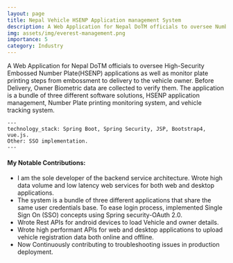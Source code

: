 ```yaml
---
layout: page
title: Nepal Vehicle HSENP Application management System
description: A Web Application for Nepal DoTM officials to oversee Number plate application.
img: assets/img/everest-management.png
importance: 5
category: Industry
---
```


A Web Application for Nepal DoTM officials to oversee High-Security Embossed Number Plate(HSENP) applications as well as monitor plate printing steps from embossment to delivery to the vehicle owner. Before Delivery, Owner Biometric data are collected to verify them. The application is a bundle of three different software solutions, HSENP application management, Number Plate printing monitoring system, and vehicle tracking system. 

    ---
    technology_stack: Spring Boot, Spring Security, JSP, Bootstrap4, vue.js.
    Other: SSO implementation. 
    ---

<h4 class="post-title">My Notable Contributions:</h4>
<div class="row">
 <ul>
<li>I am the sole developer of the backend service architecture. Wrote high data volume and low latency web services for both web and desktop applications.</li>
<li>The system is a bundle of three different applications that share the same user credentials base. To ease login process, implemented Single Sign On (SSO) concepts using Spring security-OAuth 2.0.</li>
<li>Wrote Rest APIs for android devices to load Vehicle and owner details.</li>
<li>Wrote high performant APIs for web and desktop applications to upload vehicle registration data both online and offline.</li>
<li>Now Continuously contributing to troubleshooting issues in production deployment.</li>
</ul>
</div>

